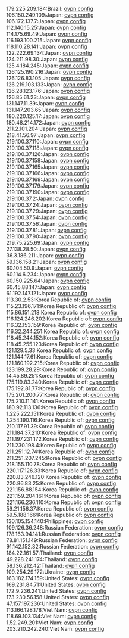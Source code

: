 179.225.209.184:Brazil: [ovpn config](vpn/179_225_209_184.ovpn)  
106.150.249.109:Japan: [ovpn config](vpn/106_150_249_109.ovpn)  
106.172.137.7:Japan: [ovpn config](vpn/106_172_137_7.ovpn)  
112.140.15.25:Japan: [ovpn config](vpn/112_140_15_25.ovpn)  
114.175.69.49:Japan: [ovpn config](vpn/114_175_69_49.ovpn)  
116.193.100.215:Japan: [ovpn config](vpn/116_193_100_215.ovpn)  
118.110.28.141:Japan: [ovpn config](vpn/118_110_28_141.ovpn)  
122.222.69.134:Japan: [ovpn config](vpn/122_222_69_134.ovpn)  
124.211.98.30:Japan: [ovpn config](vpn/124_211_98_30.ovpn)  
125.4.184.245:Japan: [ovpn config](vpn/125_4_184_245.ovpn)  
126.125.190.216:Japan: [ovpn config](vpn/126_125_190_216.ovpn)  
126.126.83.105:Japan: [ovpn config](vpn/126_126_83_105.ovpn)  
126.219.103.133:Japan: [ovpn config](vpn/126_219_103_133.ovpn)  
126.28.123.176:Japan: [ovpn config](vpn/126_28_123_176.ovpn)  
126.85.61.23:Japan: [ovpn config](vpn/126_85_61_23.ovpn)  
131.147.11.39:Japan: [ovpn config](vpn/131_147_11_39.ovpn)  
131.147.203.65:Japan: [ovpn config](vpn/131_147_203_65.ovpn)  
180.220.125.17:Japan: [ovpn config](vpn/180_220_125_17.ovpn)  
180.48.214.172:Japan: [ovpn config](vpn/180_48_214_172.ovpn)  
211.2.101.204:Japan: [ovpn config](vpn/211_2_101_204.ovpn)  
218.41.56.97:Japan: [ovpn config](vpn/218_41_56_97.ovpn)  
219.100.37.110:Japan: [ovpn config](vpn/219_100_37_110.ovpn)  
219.100.37.118:Japan: [ovpn config](vpn/219_100_37_118.ovpn)  
219.100.37.126:Japan: [ovpn config](vpn/219_100_37_126.ovpn)  
219.100.37.158:Japan: [ovpn config](vpn/219_100_37_158.ovpn)  
219.100.37.165:Japan: [ovpn config](vpn/219_100_37_165.ovpn)  
219.100.37.166:Japan: [ovpn config](vpn/219_100_37_166.ovpn)  
219.100.37.169:Japan: [ovpn config](vpn/219_100_37_169.ovpn)  
219.100.37.179:Japan: [ovpn config](vpn/219_100_37_179.ovpn)  
219.100.37.190:Japan: [ovpn config](vpn/219_100_37_190.ovpn)  
219.100.37.2:Japan: [ovpn config](vpn/219_100_37_2.ovpn)  
219.100.37.24:Japan: [ovpn config](vpn/219_100_37_24.ovpn)  
219.100.37.29:Japan: [ovpn config](vpn/219_100_37_29.ovpn)  
219.100.37.54:Japan: [ovpn config](vpn/219_100_37_54.ovpn)  
219.100.37.56:Japan: [ovpn config](vpn/219_100_37_56.ovpn)  
219.100.37.81:Japan: [ovpn config](vpn/219_100_37_81.ovpn)  
219.100.37.90:Japan: [ovpn config](vpn/219_100_37_90.ovpn)  
219.75.225.69:Japan: [ovpn config](vpn/219_75_225_69.ovpn)  
27.138.28.50:Japan: [ovpn config](vpn/27_138_28_50.ovpn)  
36.3.186.211:Japan: [ovpn config](vpn/36_3_186_211.ovpn)  
59.136.158.21:Japan: [ovpn config](vpn/59_136_158_21.ovpn)  
60.104.50.9:Japan: [ovpn config](vpn/60_104_50_9.ovpn)  
60.114.6.234:Japan: [ovpn config](vpn/60_114_6_234.ovpn)  
60.150.225.64:Japan: [ovpn config](vpn/60_150_225_64.ovpn)  
60.45.88.147:Japan: [ovpn config](vpn/60_45_88_147.ovpn)  
61.192.147.121:Japan: [ovpn config](vpn/61_192_147_121.ovpn)  
113.30.2.53:Korea Republic of: [ovpn config](vpn/113_30_2_53.ovpn)  
115.23.196.171:Korea Republic of: [ovpn config](vpn/115_23_196_171.ovpn)  
115.86.151.218:Korea Republic of: [ovpn config](vpn/115_86_151_218.ovpn)  
116.124.246.202:Korea Republic of: [ovpn config](vpn/116_124_246_202.ovpn)  
116.32.153.159:Korea Republic of: [ovpn config](vpn/116_32_153_159.ovpn)  
116.32.244.251:Korea Republic of: [ovpn config](vpn/116_32_244_251.ovpn)  
118.45.244.152:Korea Republic of: [ovpn config](vpn/118_45_244_152.ovpn)  
118.45.255.123:Korea Republic of: [ovpn config](vpn/118_45_255_123.ovpn)  
121.129.5.33:Korea Republic of: [ovpn config](vpn/121_129_5_33.ovpn)  
121.144.17.61:Korea Republic of: [ovpn config](vpn/121_144_17_61.ovpn)  
121.160.192.215:Korea Republic of: [ovpn config](vpn/121_160_192_215.ovpn)  
123.199.28.29:Korea Republic of: [ovpn config](vpn/123_199_28_29.ovpn)  
14.45.89.251:Korea Republic of: [ovpn config](vpn/14_45_89_251.ovpn)  
175.119.83.240:Korea Republic of: [ovpn config](vpn/175_119_83_240.ovpn)  
175.192.81.77:Korea Republic of: [ovpn config](vpn/175_192_81_77.ovpn)  
175.201.200.77:Korea Republic of: [ovpn config](vpn/175_201_200_77.ovpn)  
175.210.11.141:Korea Republic of: [ovpn config](vpn/175_210_11_141.ovpn)  
180.92.113.136:Korea Republic of: [ovpn config](vpn/180_92_113_136.ovpn)  
1.225.222.151:Korea Republic of: [ovpn config](vpn/1_225_222_151.ovpn)  
1.254.190.116:Korea Republic of: [ovpn config](vpn/1_254_190_116.ovpn)  
210.117.91.39:Korea Republic of: [ovpn config](vpn/210_117_91_39.ovpn)  
211.184.37.210:Korea Republic of: [ovpn config](vpn/211_184_37_210.ovpn)  
211.197.231.172:Korea Republic of: [ovpn config](vpn/211_197_231_172.ovpn)  
211.230.198.4:Korea Republic of: [ovpn config](vpn/211_230_198_4.ovpn)  
211.251.12.74:Korea Republic of: [ovpn config](vpn/211_251_12_74.ovpn)  
211.251.207.245:Korea Republic of: [ovpn config](vpn/211_251_207_245.ovpn)  
218.155.110.78:Korea Republic of: [ovpn config](vpn/218_155_110_78.ovpn)  
220.117.126.33:Korea Republic of: [ovpn config](vpn/220_117_126_33.ovpn)  
220.83.246.120:Korea Republic of: [ovpn config](vpn/220_83_246_120.ovpn)  
220.86.83.25:Korea Republic of: [ovpn config](vpn/220_86_83_25.ovpn)  
221.156.88.154:Korea Republic of: [ovpn config](vpn/221_156_88_154.ovpn)  
221.159.204.161:Korea Republic of: [ovpn config](vpn/221_159_204_161.ovpn)  
221.166.236.110:Korea Republic of: [ovpn config](vpn/221_166_236_110.ovpn)  
59.21.156.37:Korea Republic of: [ovpn config](vpn/59_21_156_37.ovpn)  
59.5.188.166:Korea Republic of: [ovpn config](vpn/59_5_188_166.ovpn)  
130.105.154.140:Philippines: [ovpn config](vpn/130_105_154_140.ovpn)  
109.126.36.248:Russian Federation: [ovpn config](vpn/109_126_36_248.ovpn)  
178.163.94.141:Russian Federation: [ovpn config](vpn/178_163_94_141.ovpn)  
78.81.151.149:Russian Federation: [ovpn config](vpn/78_81_151_149.ovpn)  
91.142.152.32:Russian Federation: [ovpn config](vpn/91_142_152_32.ovpn)  
184.22.161.57:Thailand: [ovpn config](vpn/184_22_161_57.ovpn)  
49.228.241.174:Thailand: [ovpn config](vpn/49_228_241_174.ovpn)  
58.136.212.42:Thailand: [ovpn config](vpn/58_136_212_42.ovpn)  
109.254.29.172:Ukraine: [ovpn config](vpn/109_254_29_172.ovpn)  
163.182.174.159:United States: [ovpn config](vpn/163_182_174_159.ovpn)  
169.231.84.71:United States: [ovpn config](vpn/169_231_84_71.ovpn)  
172.9.236.241:United States: [ovpn config](vpn/172_9_236_241.ovpn)  
173.230.56.158:United States: [ovpn config](vpn/173_230_56_158.ovpn)  
47.157.197.236:United States: [ovpn config](vpn/47_157_197_236.ovpn)  
113.166.128.178:Viet Nam: [ovpn config](vpn/113_166_128_178.ovpn)  
118.69.103.134:Viet Nam: [ovpn config](vpn/118_69_103_134.ovpn)  
1.52.249.201:Viet Nam: [ovpn config](vpn/1_52_249_201.ovpn)  
203.210.242.240:Viet Nam: [ovpn config](vpn/203_210_242_240.ovpn)  

